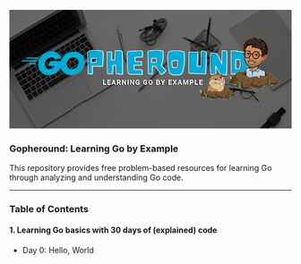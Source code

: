 ![project cover](https://raw.githubusercontent.com/caiomarte/go/main/.github/project-cover.png)

### Gopheround: Learning Go by Example
This repository provides free problem-based resources for learning Go through analyzing and understanding Go code.

---

### Table of Contents

#### 1. Learning Go basics with 30 days of (explained) code
- Day 0: Hello, World

